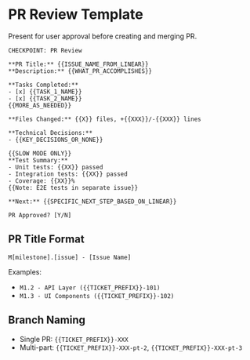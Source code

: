 # PR Review Template

Present for user approval before creating and merging PR.

```
CHECKPOINT: PR Review

**PR Title:** {{ISSUE_NAME_FROM_LINEAR}}
**Description:** {{WHAT_PR_ACCOMPLISHES}}

**Tasks Completed:**
- [x] {{TASK_1_NAME}}
- [x] {{TASK_2_NAME}}
{{MORE_AS_NEEDED}}

**Files Changed:** {{X}} files, +{{XXX}}/-{{XXX}} lines

**Technical Decisions:**
- {{KEY_DECISIONS_OR_NONE}}

{{SLOW MODE ONLY}}
**Test Summary:**
- Unit tests: {{XX}} passed
- Integration tests: {{XX}} passed
- Coverage: {{XX}}%
{{Note: E2E tests in separate issue}}

**Next:** {{SPECIFIC_NEXT_STEP_BASED_ON_LINEAR}}

PR Approved? [Y/N]
```

## PR Title Format

```
M[milestone].[issue] - [Issue Name]
```

Examples:
- `M1.2 - API Layer ({{TICKET_PREFIX}}-101)`
- `M1.3 - UI Components ({{TICKET_PREFIX}}-102)`

## Branch Naming

- Single PR: `{{TICKET_PREFIX}}-XXX`
- Multi-part: `{{TICKET_PREFIX}}-XXX-pt-2`, `{{TICKET_PREFIX}}-XXX-pt-3`